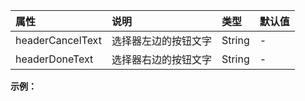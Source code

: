 











|属性|说明|类型|默认值|
|:----    |:---|:----- |-----   |
|headerCancelText |选择器左边的按钮文字  |String |-   |
|headerDoneText   |选择器右边的按钮文字  |String | -    |



**示例：**

```javascript

```

